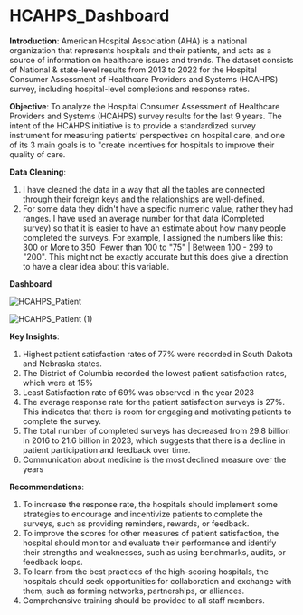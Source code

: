 # HCAHPS_Dashboard

**Introduction**: 
American Hospital Association (AHA) is a national organization that represents hospitals and their patients, and acts as a source of information on healthcare issues and trends. The dataset consists of National & state-level results from 2013 to 2022 for the Hospital Consumer Assessment of Healthcare Providers and Systems (HCAHPS) survey, including hospital-level completions and response rates.

**Objective**: 
To analyze the Hospital Consumer Assessment of Healthcare Providers and Systems (HCAHPS) survey results for the last 9 years. The intent of the HCAHPS initiative is to provide a standardized survey instrument for measuring patients’ perspectives on hospital care, and one of its 3 main goals is to "create incentives for hospitals to improve their quality of care.

**Data Cleaning**:
1. I have cleaned the data in a way that all the tables are connected through their foreign keys and the relationships are well-defined.
2. For some data they didn't have a specific numeric value, rather they had ranges. I have used an average number for that data (Completed survey) so that it is easier to have an estimate about how many people completed the surveys. For example, I assigned the numbers like this: 300 or More to 350 |Fewer than 100 to "75" | Between 100 - 299 to "200". This might not be exactly accurate but this does give a direction to have a clear idea about this variable.


**Dashboard**

![HCAHPS_Patient](https://github.com/Anish127/HCAHPS_Dashboard/assets/77845356/64cc2be8-b835-4de9-8b6d-40a320fb456c)

![HCAHPS_Patient (1)](https://github.com/Anish127/HCAHPS_Dashboard/assets/77845356/d3c8dad3-37d9-4982-b539-4d372eceb517)



**Key Insights**:

 1. Highest patient satisfaction rates of 77% were recorded in South Dakota and Nebraska states.
 2. The District of Columbia recorded the lowest patient satisfaction rates, which were at 15%
 3. Least Satisfaction rate of 69% was observed in the year 2023
 4. The average response rate for the patient satisfaction surveys is 27%. This indicates that there is room for engaging and motivating patients to complete the survey. 
 5. The total number of completed surveys has decreased from 29.8 billion in 2016 to 21.6 billion in 2023, which suggests that there is a decline in patient participation and feedback 
    over time.
 6. Communication about medicine is the most declined measure over the years


**Recommendations**:

1. To increase the response rate, the hospitals should implement some strategies to encourage and incentivize patients to complete the surveys, such as providing reminders, rewards, or 
   feedback.
2. To improve the scores for other measures of patient satisfaction, the hospital should monitor and evaluate their performance and identify their strengths and weaknesses, such as 
   using benchmarks, audits, or feedback loops.
3. To learn from the best practices of the high-scoring hospitals, the hospitals should seek opportunities for collaboration and exchange with them, such as forming networks, 
   partnerships, or alliances.
4. Comprehensive training should be provided to all staff members.
